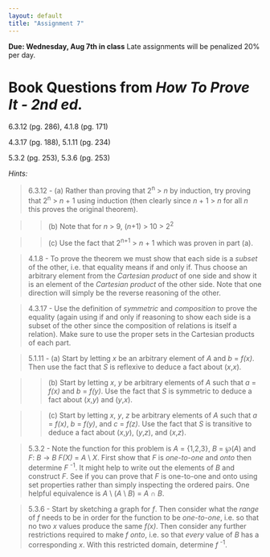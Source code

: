 ```yaml
---
layout: default
title: "Assignment 7"
---
```


**Due: Wednesday, Aug 7th in class** Late assignments will be penalized 20% per day.

Book Questions from *How To Prove It - 2nd ed.*
===============================================

6.3.12 (pg. 286), 4.1.8 (pg. 171)

4.3.17 (pg. 188), 5.1.11 (pg. 234)

5.3.2 (pg. 253), 5.3.6 (pg. 253)


*Hints:*

> 6.3.12 - (a) Rather than proving that 2<sup>n</sup> \> *n* by induction, try proving that 2<sup>n</sup> \> *n* + 1 using induction (then clearly since *n* + 1 \> *n* for all *n* this proves the original theorem).

> > (b) Note that for *n* \> 9, (*n*+1) \> 10 \> 2<sup>2</sup>
	
> > (c) Use the fact that 2<sup>n+1</sup> \> *n* + 1 which was proven in part (a).
	
> 4.1.8 - To prove the theorem we must show that each side is a *subset* of the other, i.e. that equality means if and only if. Thus choose an arbitrary element from the *Cartesian product* of one side and show it is an element of the *Cartesian product* of the other side. Note that one direction will simply be the reverse reasoning of the other.

> 4.3.17 - Use the definition of *symmetric* and *composition* to prove the equality (again using if and only if reasoning to show each side is a subset of the other since the composition of relations is itself a relation). Make sure to use the proper sets in the Cartesian products of each part.

> 5.1.11 - (a) Start by letting *x* be an arbitrary element of *A* and *b* = *f(x)*. Then use the fact that *S* is reflexive to deduce a fact about (*x*,*x*). 

> > (b) Start by letting *x*, *y* be arbitrary elements of *A* such that *a* = *f(x)* and *b* = *f(y)*. Use the fact that *S* is symmetric to deduce a fact about (*x*,*y*) and (*y*,*x*). 

> > (c) Start by letting *x*, *y*, *z* be arbitrary elements of *A* such that *a* = *f(x)*, *b* = *f(y)*, and *c* = *f(z)*. Use the fact that *S* is transitive to deduce a fact about (*x*,*y*), (*y*,*z*), and (*x*,*z*).

> 5.3.2 - Note the function for this problem is *A* = {1,2,3}, *B* = ℘(*A*) and *F*: *B* → *B* *F(X)* = *A* \\ *X*. First show that *F* is *one-to-one* and *onto* then determine *F* <sup>-1</sup>. It might help to write out the elements of *B* and construct *F*. See if you can prove that *F* is one-to-one and onto using set properties rather than simply inspecting the ordered pairs. One helpful equivalence is *A* \\ (*A* \\ *B*) = *A* ∩ *B*.

> 5.3.6 - Start by sketching a graph for *f*. Then consider what the *range* of *f* needs to be in order for the function to be *one-to-one*, i.e. so that no two *x* values produce the same *f(x)*. Then consider any further restrictions required to make *f* *onto*, i.e. so that *every* value of *B* has a corresponding *x*. With this restricted domain, determine *f* <sup>-1</sup>.
